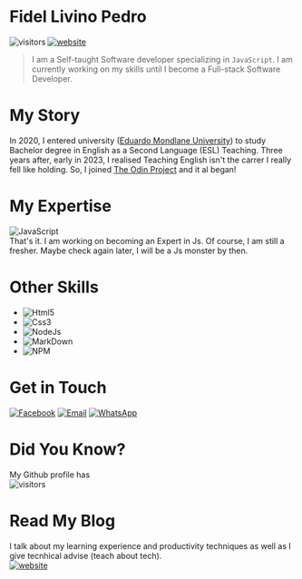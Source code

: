# Fidel Livino Pedro
![visitors](https://img.shields.io/badge/Profile%20Visitors-172B4D?style=for-the-badge&logo=Opsgenie&logoColor=white)
[![website](https://img.shields.io/badge/website-000000?style=for-the-badge&logo=About.me&logoColor=white)](https://fideldemoz.github.io/)  
> I am a Self-taught Software developer specializing in `JavaScript`. I am currently working on my skills until I become a Full-stack Software Developer.  
# My Story
In 2020, I entered university ([Eduardo Mondlane University](https://www.uem.mz)) to study Bachelor degree in English as a Second Language (ESL) Teaching. Three years after, early in 2023, I realised Teaching English isn't the carrer I really fell like holding. So, I joined [The Odin Project](https://www.theodinproject.com/) and it al began!  
# My Expertise
![JavaScript](https://img.shields.io/badge/JavaScript-F7DF1E?style=for-the-badge&logo=JavaScript&logoColor=grey)  
That's it. I am working on becoming an Expert in Js. Of course, I am still a fresher. Maybe check again later, I will be a Js monster by then.
# Other Skills
- ![Html5](https://img.shields.io/badge/HTML5-E34F26?style=for-the-badge&logo=html5&logoColor=white)  
- ![Css3](https://img.shields.io/badge/CSS3-1572B6?style=for-the-badge&logo=css3&logoColor=white)  
- ![NodeJs](https://img.shields.io/badge/Node.js-43853D?style=for-the-badge&logo=node.js&logoColor=white)  
- ![MarkDown](https://img.shields.io/badge/Markdown-000000?style=for-the-badge&logo=markdown&logoColor=white)  
- ![NPM](https://img.shields.io/badge/npm-CB3837?style=for-the-badge&logo=npm&logoColor=white)  
# Get in Touch
[![Facebook](https://img.shields.io/badge/Facebook-1877F2?style=for-the-badge&logo=facebook&logoColor=white)](https://www.facebook.com/fidel.livino/) 
[![Email](https://img.shields.io/badge/Gmail-D14836?style=for-the-badge&logo=gmail&logoColor=white)](mailto:fidellplivino98@gmail.com) 
[![WhatsApp](https://img.shields.io/badge/WhatsApp-25D366?style=for-the-badge&logo=whatsapp&logoColor=white)](https://wa.me/258846861051)
# Did You Know?
My Github profile has  
![visitors](https://img.shields.io/badge/Profile%20Visitors-172B4D?style=for-the-badge&logo=Opsgenie&logoColor=white)
# Read My Blog
I talk about my learning experience and productivity techniques as well as I give tecnhical advise (teach about tech).  
[![website](https://img.shields.io/badge/website-000000?style=for-the-badge&logo=About.me&logoColor=white)](https://fideldemoz.github.io/)
